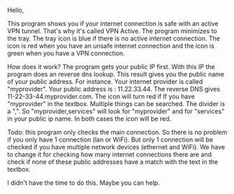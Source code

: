 Hello,

This program shows you if your internet connection is safe with an active VPN tunnel. That's why it's called VPN Active. The program minimizes to the tray. The tray icon is blue if there is no active internet connection. The icon is red when you have an unsafe internet connection and the icon is green when you have a VPN connection.

How does it work? The program gets your public IP first. With this IP the program does an reverse dns lookup. This result gives you the public name of your public address. For instance. Your internet provider is called "myprovider". Your public address is : 11.22.33.44. The reverse DNS gives 11-22-33-44.myprovider.com. The icon will turn red if If you have "myprovider" in the textbox. Multiple things can be searched. The divider is a ",". So "myprovider,services" will look for "myprovider" and for "services" in your public ip name. In both cases the icon will be red.

Todo: this program only checks the main connection. So there is no problem if you only have 1 connection (lan or WiFi). But only 1 connection will be checked if you have multiple network devices (ethernet and WiFi). We have to change it for checking how many internet connections there are and check if none of these public addresses have a match with the text in the textbox.

I didn't have the time to do this. Maybe you can help.
